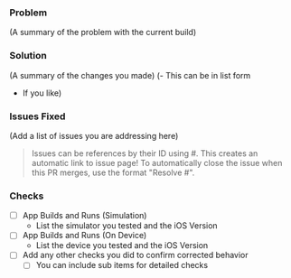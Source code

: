 ### Problem

(A summary of the problem with the current build)

### Solution

(A summary of the changes you made)
(- This can be in list form
- If you like)

### Issues Fixed
(Add a list of issues you are addressing here)
> Issues can be references by their ID using #<id>. This creates an automatic link to issue page!
> To automatically close the issue when this PR merges, use the format "Resolve #<id>".

### Checks
- [ ] App Builds and Runs (Simulation)
  - List the simulator you tested and the iOS Version
- [ ] App Builds and Runs (On Device)
  - List the device you tested and the iOS Version
- [ ] Add any other checks you did to confirm corrected behavior
  - [ ] You can include sub items for detailed checks 
